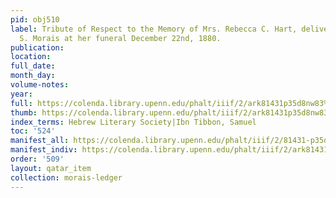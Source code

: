 ```yaml
---
pid: obj510
label: Tribute of Respect to the Memory of Mrs. Rebecca C. Hart, delivered by Rev.
  S. Morais at her funeral December 22nd, 1880.
publication:
location:
full_date:
month_day:
volume-notes:
year:
full: https://colenda.library.upenn.edu/phalt/iiif/2/ark81431p35d8nw83%2FSHA256E-s2183509--b643b6b5df217f57861204573f4781a88c9b390df7f573b378b64ff4db3ef2df.jpeg/full/3500,/0/default.jpg
thumb: https://colenda.library.upenn.edu/phalt/iiif/2/ark81431p35d8nw83%2FSHA256E-s2183509--b643b6b5df217f57861204573f4781a88c9b390df7f573b378b64ff4db3ef2df.jpeg/full/!200,200/0/default.jpg
index_terms: Hebrew Literary Society|Ibn Tibbon, Samuel
toc: '524'
manifest_all: https://colenda.library.upenn.edu/phalt/iiif/2/81431-p35d8nw83/manifest
manifest_indiv: https://colenda.library.upenn.edu/phalt/iiif/2/ark81431p35d8nw83%2FSHA256E-s2183509--b643b6b5df217f57861204573f4781a88c9b390df7f573b378b64ff4db3ef2df.jpeg
order: '509'
layout: qatar_item
collection: morais-ledger
---
```

